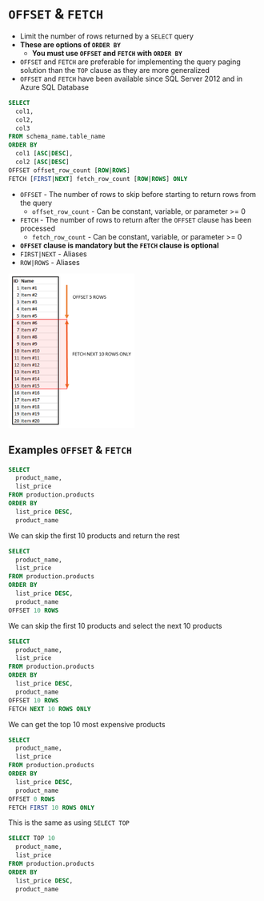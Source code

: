 # `OFFSET` & `FETCH`

- Limit the number of rows returned by a `SELECT` query
- **These are options of `ORDER BY`**
  - **You must use `OFFSET` and `FETCH` with `ORDER BY`**
- `OFFSET` and `FETCH` are preferable for implementing the query paging solution than the `TOP` clause as they are more generalized
- `OFFSET` and `FETCH` have been available since SQL Server 2012 and in Azure SQL Database

```sql
SELECT 
  col1, 
  col2, 
  col3
FROM schema_name.table_name
ORDER BY 
  col1 [ASC|DESC], 
  col2 [ASC|DESC]
OFFSET offset_row_count [ROW|ROWS]
FETCH [FIRST|NEXT] fetch_row_count [ROW|ROWS] ONLY
```

- `OFFSET` - The number of rows to skip before starting to return rows from the query
  - `offset_row_count` - Can be constant, variable, or parameter >= 0
- `FETCH` - The number of rows to return after the `OFFSET` clause has been processed
  - `fetch_row_count` - Can be constant, variable, or parameter >= 0
- **`OFFSET` clause is mandatory but the `FETCH` clause is optional**
- `FIRST|NEXT` - Aliases
- `ROW|ROWS` - Aliases

<img src="../../figures/offset-fetch.png" width=50%>

## Examples `OFFSET` & `FETCH`

```sql
SELECT 
  product_name, 
  list_price
FROM production.products
ORDER BY 
  list_price DESC, 
  product_name
```

We can skip the first 10 products and return the rest

```sql
SELECT 
  product_name, 
  list_price
FROM production.products
ORDER BY 
  list_price DESC, 
  product_name
OFFSET 10 ROWS
```

We can skip the first 10 products and select the next 10 products

```sql
SELECT 
  product_name, 
  list_price
FROM production.products
ORDER BY 
  list_price DESC, 
  product_name
OFFSET 10 ROWS
FETCH NEXT 10 ROWS ONLY
```

We can get the top 10 most expensive products

```sql
SELECT 
  product_name, 
  list_price
FROM production.products
ORDER BY 
  list_price DESC, 
  product_name
OFFSET 0 ROWS
FETCH FIRST 10 ROWS ONLY
```

This is the same as using `SELECT TOP`

```sql
SELECT TOP 10 
  product_name, 
  list_price
FROM production.products
ORDER BY 
  list_price DESC, 
  product_name
```
